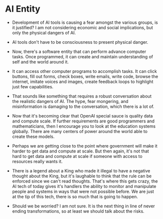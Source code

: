 # AI Entity

- Development of AI tools is causing a fear amongst the various groups, is it justified? I am not considering economic and social implications, but only the physical dangers of AI.

- AI tools don't have to be consciousness to present physical danger.

- Now, there's a software entity that can perform advance computer tasks. Once programmed, it can create and maintain understanding of self and the world around it.

- It can access other computer programs to accomplish tasks. It can click buttons, fill out forms, check boxes, write emails, write code, browse the internet, imitate voices and images, create feedback loops to highlight just few capabilities.

- That sounds like something that requires a robust conversation about the realistic dangers of AI. The hype, fear mongering, and misinformation is damaging to the conversation, which there is a lot of.

- Now that it's becoming clear that OpenAI special sauce is quality data and compute scale. If further requirements are good programmers and mathematicians, then I encourage you to look at the education systems globally. There are many centers of power around the world able to create these models.

- Perhaps we are getting close to the point where government will make it harder to get data and compute at scale. But then again, it's not that hard to get data and compute at scale if someone with access to resources really wants it.

- There is a legend about a King who made it illegal to have a negative thought about the King, but it's laughable to think that the rule can be enforced since we can't read thoughts. That's where this gets crazy, the AI tech of today gives it's handlers the ability to monitor and manipulate people and systems in ways that were not possible before. We are just at the tip of this tech, there is so much that is going to happen.

- Should we be worried? I am not sure. It is the next thing in line of never ending transformations, so at least we should talk about the risks.

